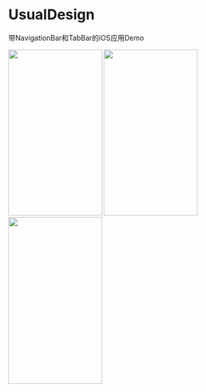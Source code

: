 # UsualDesign

带NavigationBar和TabBar的iOS应用Demo

<img src="https://github.com/AnthonyFrom/UsualDesign/blob/master/Pics/IMG_3697.jpeg" width="187.5" height="333.5">
<img src="https://github.com/AnthonyFrom/UsualDesign/blob/master/Pics/IMG_3776.PNG" width="187.5" height="333.5">
<img src="https://github.com/AnthonyFrom/UsualDesign/blob/master/Pics/IMG_3777.PNG" width="187.5" height="333.5">
